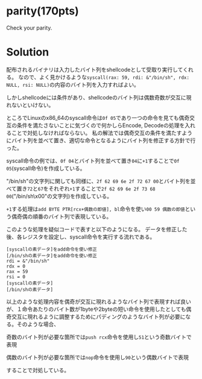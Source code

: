 # parity(170pts)
Check your parity.

# Solution
配布されるバイナリは入力したバイト列をshellcodeとして受取り実行してくれる。
なので、よく見かけるような`syscall(rax: 59, rdi: &"/bin/sh", rdx: NULL, rsi: NULL)`の内容のバイト列を入力すればよい。

しかしshellcodeには条件があり、shellcodeのバイト列は偶数奇数が交互に現れないといけない。

ところでLinuxのx86_64のsyscall命令は`0f 05`であり一つの命令を見ても偶奇交互の条件を満たさないことに気づくので何かしらEncode, Decodeの処理を入れることで対処しなければならない。
私の解法では偶奇交互の条件を満たすようにバイト列を並べて置き、適切な命令となるようにバイト列を修正する方針で行った。

syscall命令の例では、`0f 04`とバイト列を並べて置き`04`に`+1`することで`0f 05`(syscall命令)を作成している。

"/bin/sh"の文字列に関しても同様に、`2f 62 69 6e 2f 72 67 00`とバイト列を並べて置き`72`と`67`をそれぞれ`+1`することで`2f 62 69 6e 2f 73 68 00`("/bin/sh\x00"の文字列)を作成している。

`+1`する処理は`add BYTE PTR[rcx+偶数の即値], bl`命令を使い`00 59 偶数の即値`という偶奇偶の順番のバイト列で表現している。

このような処理を疑似コードで表すと以下のようになる。
データを修正した後、各レジスタを設定し、syscall命令を実行する流れである。

```
[syscallの素データ]をadd命令を使い修正
[/bin/shの素データ]をadd命令を使い修正
rdi = &"/bin/sh"
rdx = 0
rax = 59
rsi = 0
[syscallの素データ]
[/bin/shの素データ]
```

以上のような処理内容を偶奇が交互に現れるようなバイト列で表現すれば良いが、１命令あたりのバイト数が1byteや2byteの短い命令を使用したとしても偶奇交互に現れるように調整するためにパディングのようなバイト列が必要になる。そのような場合、

奇数のバイト列が必要な箇所では`push rcx`命令を使用し`51`という奇数バイトで表現

偶数のバイト列が必要な箇所では`nop`命令を使用し`90`という偶数バイトで表現

することで対処している。

